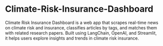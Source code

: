 # Climate-Risk-Insurance-Dashboard
Climate Risk Insurance Dashboard is a web app that scrapes real-time news on climate risk and insurance, classifies articles by tags, and matches them with related research papers. Built using LangChain, OpenAI, and Streamlit, it helps users explore insights and trends in climate risk insurance.
